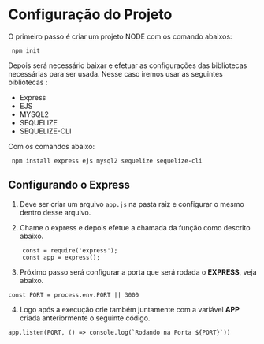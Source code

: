 # Configuração do Projeto

O primeiro passo é criar um projeto NODE com os comando abaixos: <br />
```
 npm init 
 ```

Depois será necessário baixar e efetuar as configurações das bibliotecas necessárias para ser usada. Nesse caso iremos usar as seguintes bibliotecas :

* Express
* EJS
* MYSQL2
* SEQUELIZE
* SEQUELIZE-CLI

Com os comandos abaixo: <br />

```
 npm install express ejs mysql2 sequelize sequelize-cli  
```

## Configurando o Express
1. Deve ser criar um arquivo  `` app.js `` na pasta raiz e configurar o mesmo dentro desse arquivo.

2. Chame o express e  depois efetue a chamada da função como descrito abaixo.  <br /> 
``` 
    const = require('express');
    const app = express();
```

3. Próximo passo será configurar a porta que será rodada o **EXPRESS**, veja abaixo.
```
const PORT = process.env.PORT || 3000
```
4. Logo após a execução crie também juntamente com a variável **APP** criada anteriormente o seguinte código.
```
app.listen(PORT, () => console.log(`Rodando na Porta ${PORT}`))
```

